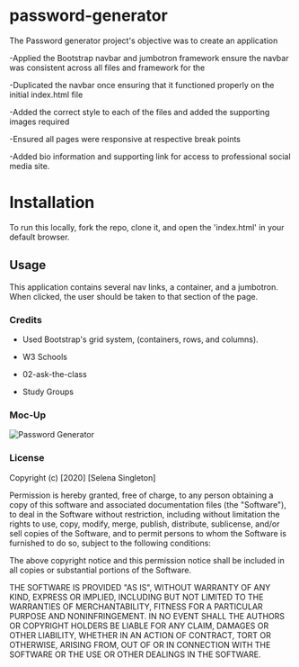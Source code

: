 # password-generator

The Password generator project's objective was to create an application  

-Applied the Bootstrap navbar and jumbotron framework ensure the navbar was consistent across all files and framework for the

-Duplicated the navbar once ensuring that it functioned properly on the initial index.html file 

-Added the correct style to each of the files and added the supporting images required 

-Ensured all pages were responsive at respective break points 

-Added bio information and supporting link for access to professional social media site.

# Installation

To run this locally, fork the repo, clone it, and open the 'index.html' in your default browser.  


## Usage

This application contains several nav links, a container, and a jumbotron. When clicked, the user should be taken to that section of the page. 

### Credits

* Used Bootstrap's grid system, (containers, rows, and columns).

* W3 Schools 

* 02-ask-the-class

* Study Groups 

### Moc-Up



![Password Generator](../homework/password-generator/password.PNG)

### License 

Copyright (c) [2020] [Selena Singleton]

Permission is hereby granted, free of charge, to any person obtaining a copy
of this software and associated documentation files (the "Software"), to deal
in the Software without restriction, including without limitation the rights
to use, copy, modify, merge, publish, distribute, sublicense, and/or sell
copies of the Software, and to permit persons to whom the Software is
furnished to do so, subject to the following conditions:

The above copyright notice and this permission notice shall be included in all
copies or substantial portions of the Software.

THE SOFTWARE IS PROVIDED "AS IS", WITHOUT WARRANTY OF ANY KIND, EXPRESS OR
IMPLIED, INCLUDING BUT NOT LIMITED TO THE WARRANTIES OF MERCHANTABILITY,
FITNESS FOR A PARTICULAR PURPOSE AND NONINFRINGEMENT. IN NO EVENT SHALL THE
AUTHORS OR COPYRIGHT HOLDERS BE LIABLE FOR ANY CLAIM, DAMAGES OR OTHER
LIABILITY, WHETHER IN AN ACTION OF CONTRACT, TORT OR OTHERWISE, ARISING FROM,
OUT OF OR IN CONNECTION WITH THE SOFTWARE OR THE USE OR OTHER DEALINGS IN THE
SOFTWARE.
